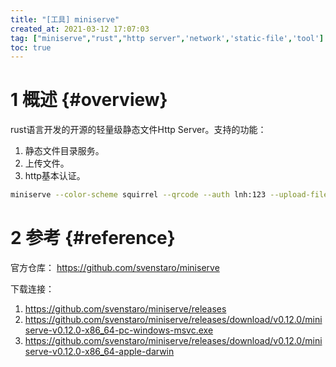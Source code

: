 ```yaml
---
title: "[工具] miniserve"
created_at: 2021-03-12 17:07:03
tag: ["miniserve","rust","http server",'network','static-file','tool']
toc: true
---
```


# 1 概述 {#overview}

rust语言开发的开源的轻量级静态文件Http Server。支持的功能：
1. 静态文件目录服务。
2. 上传文件。
3. http基本认证。

```sh
miniserve --color-scheme squirrel --qrcode --auth lnh:123 --upload-files
```
# 2 参考 {#reference}

官方仓库： <https://github.com/svenstaro/miniserve>

下载连接：
1. <https://github.com/svenstaro/miniserve/releases>
2. <https://github.com/svenstaro/miniserve/releases/download/v0.12.0/miniserve-v0.12.0-x86_64-pc-windows-msvc.exe>
3. <https://github.com/svenstaro/miniserve/releases/download/v0.12.0/miniserve-v0.12.0-x86_64-apple-darwin>

